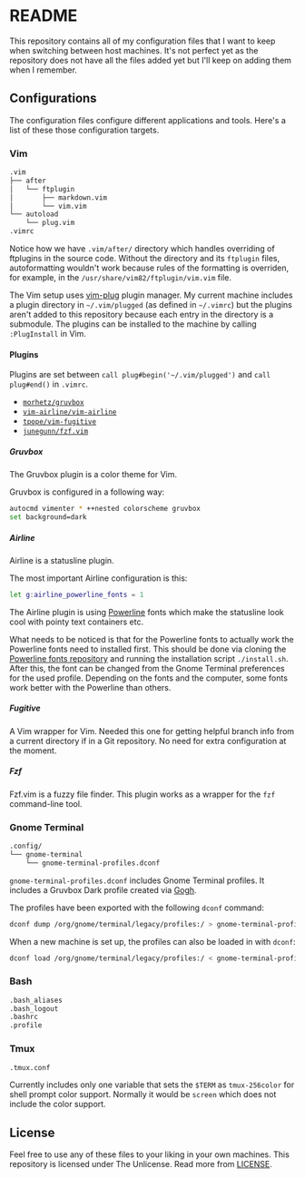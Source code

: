 # README

This repository contains all of my configuration files that I want to keep
when switching between host machines. It's not perfect yet as the repository
does not have all the files added yet but I'll keep on adding them when I
remember.

## Configurations

The configuration files configure different applications and tools. Here's a
list of these those configuration targets.

### Vim

```bash
.vim
├── after
│   └── ftplugin
│       ├── markdown.vim
│       └── vim.vim
└── autoload
    └── plug.vim
.vimrc
```

Notice how we have `.vim/after/` directory which handles overriding of
ftplugins in the source code. Without the directory and its `ftplugin` files,
autoformatting wouldn't work because rules of the formatting is overriden, for
example, in the `/usr/share/vim82/ftplugin/vim.vim` file.

The Vim setup uses [vim-plug](https://github.com/junegunn/vim-plug) plugin
manager. My current machine includes a plugin directory in `~/.vim/plugged`
(as defined in `~/.vimrc`) but the plugins aren't added to this repository
because each entry in the directory is a submodule. The plugins can be
installed to the machine by calling `:PlugInstall` in Vim. 

#### Plugins

Plugins are set between `call plug#begin('~/.vim/plugged')` and `call
plug#end()` in  `.vimrc`.
 
- [`morhetz/gruvbox`](https://github.com/morhetz/gruvbox)
- [`vim-airline/vim-airline`](https://github.com/vim-airline/vim-airline)
- [`tpope/vim-fugitive`](https://github.com/tpope/vim-fugitive)
- [`junegunn/fzf.vim`](junegunn/fzf.vim)

##### Gruvbox

The Gruvbox plugin is a color theme for Vim.

Gruvbox is configured in a following way:

```bash
autocmd vimenter * ++nested colorscheme gruvbox
set background=dark
``` 

##### Airline

Airline is a statusline plugin.

The most important Airline configuration is this:

```bash
let g:airline_powerline_fonts = 1
```

The Airline plugin is using
[Powerline](https://github.com/powerline/powerline) fonts which make the
statusline look cool with pointy text containers etc.

What needs to be noticed is that for the Powerline fonts to actually work the
Powerline fonts need to installed first. This should be done via cloning the
[Powerline fonts repository](https://github.com/powerline/fonts) and running
the installation script `./install.sh`. After this, the font can be changed
from the Gnome Terminal preferences for the used profile. Depending on the
fonts and the computer, some fonts work better with the Powerline than others.

##### Fugitive

A Vim wrapper for Vim. Needed this one for getting helpful branch info from a
current directory if in a Git repository. No need for extra configuration at
the moment.

##### Fzf

Fzf.vim is a fuzzy file finder. This plugin works as a wrapper for the `fzf`
command-line tool.

### Gnome Terminal

```bash
.config/
└── gnome-terminal
    └── gnome-terminal-profiles.dconf
```

`gnome-terminal-profiles.dconf` includes Gnome Terminal profiles. It includes
a Gruvbox Dark profile created via [Gogh](https://github.com/Gogh-Co/Gogh).

The profiles have been exported with the following `dconf` command:

```bash
dconf dump /org/gnome/terminal/legacy/profiles:/ > gnome-terminal-profiles.dconf
```

When a new machine is set up, the profiles can also be loaded in with `dconf`:

```bash
dconf load /org/gnome/terminal/legacy/profiles:/ < gnome-terminal-profiles.dconf
```

### Bash

```bash
.bash_aliases
.bash_logout
.bashrc
.profile
``` 

### Tmux

```bash
.tmux.conf
```

Currently includes only one variable that sets the `$TERM` as `tmux-256color` for
shell prompt color support. Normally it would be `screen` which does not include
the color support.

## License

Feel free to use any of these files to your liking in your own machines. This
repository is licensed under The Unlicense. Read more from
[LICENSE](https://github.com/paatre/dotfiles/blob/main/LICENSE).


